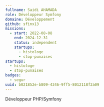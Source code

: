 ```yaml
---
fullname: Saidi AHAMADA
role: Développeur Symfony
domaine: Développement
github: sfinx13
missions:
  - start: 2022-08-08
    end: 2024-12-31
    status: independent
    startups:
      - histologe
      - stop-punaises
startups:
  - histologe
  - stop-punaises
badges:
  - segur
uuid: b021852e-b809-4346-9ff5-8012118f2a09
---
```

Développeur PHP/Symfony